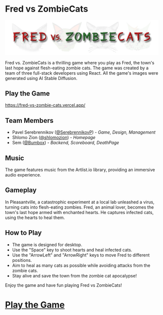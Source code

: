 # Fred vs ZombieCats
![Game Logo](./src/images/Logo.png)

Fred vs. ZombieCats is a thrilling game where you play as Fred, the town's last hope against flesh-eating zombie cats. The game was created by a team of three full-stack developers using React. All the game's images were generated using AI Stable Diffusion.

## Play the Game 
https://fred-vs-zombie-cats.vercel.app/

## Team Members
- Pavel Serebrennikov ([@SerebrennikovP](https://github.com/SerebrennikovP)) - *Game, Design, Management*
- Shlomo Zion ([@shlomozion](https://github.com/shlomozion)) - *Homepage*
- Sem ([@Bumbox](https://github.com/Bumbox)) - *Backend, Scoreboard, DeathPage*


## Music
The game features music from the Artlist.io library, providing an immersive audio experience.

## Gameplay
In Pleasantville, a catastrophic experiment at a local lab unleashed a virus, turning cats into flesh-eating zombies. Fred, an animal lover, becomes the town's last hope armed with enchanted hearts. He captures infected cats, using the hearts to heal them.

## How to Play
- The game is designed for desktop.
- Use the "Space" key to shoot hearts and heal infected cats.
- Use the "ArrowLeft" and "ArrowRight" keys to move Fred to different positions.
- Aim to heal as many cats as possible while avoiding attacks from the zombie cats.
- Stay alive and save the town from the zombie cat apocalypse!

Enjoy the game and have fun playing Fred vs ZombieCats!

# [Play the Game](https://fred-vs-zombie-cats.vercel.app/)
